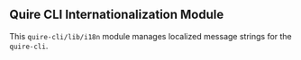 ## Quire CLI Internationalization Module

This `quire-cli/lib/i18n` module manages localized message strings for the `quire-cli`.
